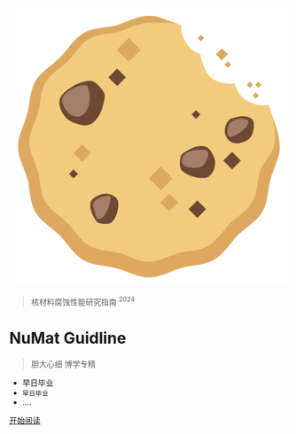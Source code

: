 ![icon](/img/favicon.png ':size=120')
> 核材料腐蚀性能研究指南 <sup>2024</sup>
# **NuMat Guidline**
> 胆大心细 博学专精

- 早日毕业
- <small>早日毕业</small>
- ....

[开始阅读](#/?id=核材料腐蚀性能研究指南)